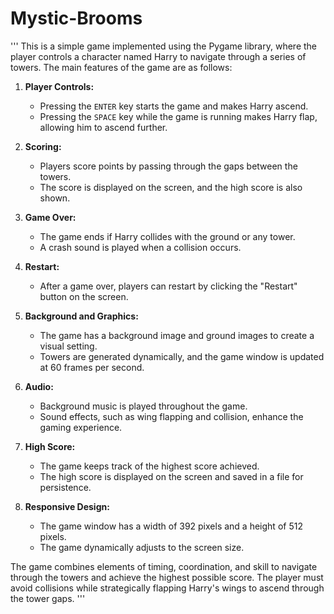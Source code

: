 # Mystic-Brooms
''' This is a simple game implemented using the Pygame library, where the player controls a character named Harry to navigate through a series of towers. The main features of the game are as follows:

1. **Player Controls:**
   - Pressing the `ENTER` key starts the game and makes Harry ascend.
   - Pressing the `SPACE` key while the game is running makes Harry flap, allowing him to ascend further.

2. **Scoring:**
   - Players score points by passing through the gaps between the towers.
   - The score is displayed on the screen, and the high score is also shown.

3. **Game Over:**
   - The game ends if Harry collides with the ground or any tower.
   - A crash sound is played when a collision occurs.

4. **Restart:**
   - After a game over, players can restart by clicking the "Restart" button on the screen.

5. **Background and Graphics:**
   - The game has a background image and ground images to create a visual setting.
   - Towers are generated dynamically, and the game window is updated at 60 frames per second.

6. **Audio:**
   - Background music is played throughout the game.
   - Sound effects, such as wing flapping and collision, enhance the gaming experience.

7. **High Score:**
   - The game keeps track of the highest score achieved.
   - The high score is displayed on the screen and saved in a file for persistence.

8. **Responsive Design:**
   - The game window has a width of 392 pixels and a height of 512 pixels.
   - The game dynamically adjusts to the screen size.

The game combines elements of timing, coordination, and skill to navigate through the towers and achieve the highest possible score. The player must avoid collisions while strategically flapping Harry's wings to ascend through the tower gaps. 
'''
